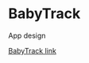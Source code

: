 # BabyTrack
App design

[BabyTrack link](https://www.figma.com/proto/7eVwCT9LyNan7wuZ1nRyUp/BabyTrack?node-id=1%3A2&scaling=scale-down)

